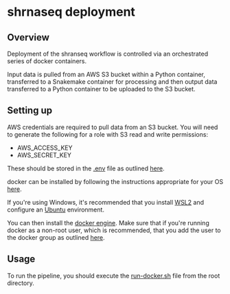 # shrnaseq deployment

## Overview

Deployment of the shranseq workflow is controlled via an orchestrated series of docker containers. 

Input data is pulled from an AWS S3 bucket within a Python container, transferred to a Snakemake container for processing and then output data transferred to a Python container to be uploaded to the S3 bucket.

## Setting up

AWS credentials are required to pull data from an S3 bucket. You will need to generate the following for a role with S3 read and write permissions:

- AWS_ACCESS_KEY
- AWS_SECRET_KEY

These should be stored in the [.env](./.env) file as outlined [here](https://docs.docker.com/compose/env-file/).

docker can be installed by following the instructions appropriate for your OS [here](https://docs.docker.com/get-docker/).

If you're using Windows, it's recommended that you install [WSL2](https://learn.microsoft.com/en-us/windows/wsl/install) and configure an [Ubuntu](https://ubuntu.com/tutorials/install-ubuntu-on-wsl2-on-windows-10#4-configure-ubuntu) environment. 

You can then install the [docker engine](https://docs.docker.com/engine/install/ubuntu/). Make sure that if you're running docker as a non-root user, which is recommended, that you add the user to the docker group as outlined [here](https://docs.docker.com/engine/install/linux-postinstall/).

## Usage

To run the pipeline, you should execute the [run-docker.sh](../run-docker.sh) file from the root directory.